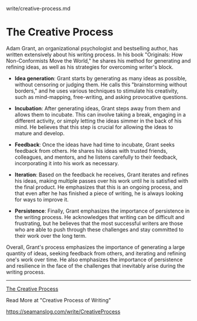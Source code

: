 write/creative-process.md


# The Creative Process


Adam Grant, an organizational psychologist and bestselling author, has written extensively about his writing process. In his book "Originals: How Non-Conformists Move the World," he shares his method for generating and refining ideas, as well as his strategies for overcoming writer's block.


- **Idea generation**: Grant starts by generating as many ideas as possible, without censoring or judging them. He calls this "brainstorming without borders," and he uses various techniques to stimulate his creativity, such as mind-mapping, free-writing, and asking provocative questions.


- **Incubation**: After generating ideas, Grant steps away from them and allows them to incubate. This can involve taking a break, engaging in a different activity, or simply letting the ideas simmer in the back of his mind. He believes that this step is crucial for allowing the ideas to mature and develop.


- **Feedback**: Once the ideas have had time to incubate, Grant seeks feedback from others. He shares his ideas with trusted friends, colleagues, and mentors, and he listens carefully to their feedback, incorporating it into his work as necessary.


- **Iteration**: Based on the feedback he receives, Grant iterates and refines his ideas, making multiple passes over his work until he is satisfied with the final product. He emphasizes that this is an ongoing process, and that even after he has finished a piece of writing, he is always looking for ways to improve it.


- **Persistence**: Finally, Grant emphasizes the importance of persistence in the writing process. He acknowledges that writing can be difficult and frustrating, but he believes that the most successful writers are those who are able to push through these challenges and stay committed to their work over the long term.


Overall, Grant's process emphasizes the importance of generating a large quantity of ideas, seeking feedback from others, and iterating and refining one's work over time. He also emphasizes the importance of persistence and resilience in the face of the challenges that inevitably arise during the writing process.


---


[The Creative Process](https://shrinking-world.io/write/creative-process/)


Read More at "Creative Process of Writing"  

https://seamanslog.com/write/CreativeProcess



